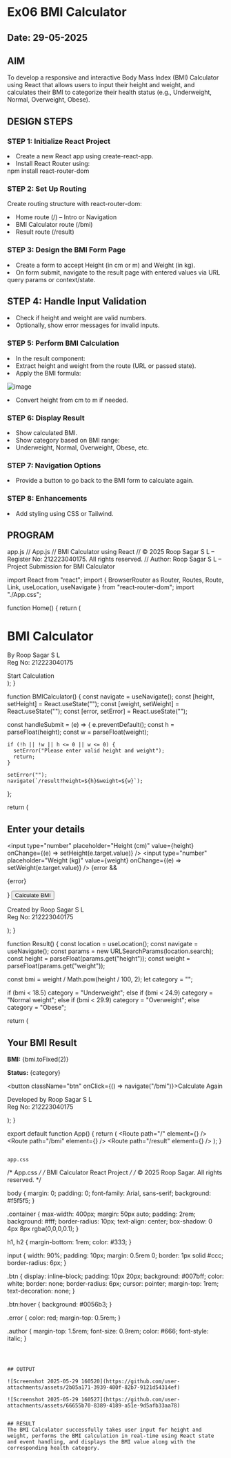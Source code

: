 # Ex06 BMI Calculator
## Date: 29-05-2025

## AIM
To develop a responsive and interactive Body Mass Index (BMI) Calculator using React that allows users to input their height and weight, and calculates their BMI to categorize their health status (e.g., Underweight, Normal, Overweight, Obese).

## DESIGN STEPS

### STEP 1: Initialize React Project

<li>Create a new React app using create-react-app.</li>
<li>Install React Router using:</li>
npm install react-router-dom

### STEP 2: Set Up Routing

Create routing structure with react-router-dom:

<li>Home route (/) – Intro or Navigation</li>

<li>BMI Calculator route (/bmi)</li>

<li>Result route (/result)</li>

### STEP 3: Design the BMI Form Page

<li>Create a form to accept Height (in cm or m) and Weight (in kg).</li>

<li>On form submit, navigate to the result page with entered values via URL query params or context/state.</li>

## STEP 4: Handle Input Validation

<li>Check if height and weight are valid numbers.</li>

<li>Optionally, show error messages for invalid inputs.</li>

### STEP 5: Perform BMI Calculation

<li>In the result component:

<li>Extract height and weight from the route (URL or passed state).</li>

<li>Apply the BMI formula:</li>

![image](https://github.com/user-attachments/assets/ec785506-c96b-489e-8783-fb1a5d36101a)
​
 
<li>Convert height from cm to m if needed.</li></li>

### STEP 6: Display Result

<li>Show calculated BMI.</li>

<li>Show category based on BMI range:

<li>Underweight, Normal, Overweight, Obese, etc.</li></li>

### STEP 7: Navigation Options

<li>Provide a button to go back to the BMI form to calculate again.</li>

### STEP 8: Enhancements

<li>Add styling using CSS or Tailwind.</li>

## PROGRAM

app.js
// App.js
// BMI Calculator using React
// © 2025 Roop Sagar S L – Register No: 212223040175. All rights reserved.
// Author: Roop Sagar S L – Project Submission for BMI Calculator

import React from "react";
import { BrowserRouter as Router, Routes, Route, Link, useLocation, useNavigate } from "react-router-dom";
import "./App.css";

function Home() {
  return (
    <div className="container">
      <h1>BMI Calculator</h1>
      <p className="author">By Roop Sagar S L<br />Reg No: 212223040175</p>
      <Link to="/bmi" className="btn">Start Calculation</Link>
    </div>
  );
}

function BMICalculator() {
  const navigate = useNavigate();
  const [height, setHeight] = React.useState("");
  const [weight, setWeight] = React.useState("");
  const [error, setError] = React.useState("");

  const handleSubmit = (e) => {
    e.preventDefault();
    const h = parseFloat(height);
    const w = parseFloat(weight);

    if (!h || !w || h <= 0 || w <= 0) {
      setError("Please enter valid height and weight");
      return;
    }

    setError("");
    navigate(`/result?height=${h}&weight=${w}`);
  };

  return (
    <div className="container">
      <h2>Enter your details</h2>
      <form onSubmit={handleSubmit}>
        <input type="number" placeholder="Height (cm)" value={height} onChange={(e) => setHeight(e.target.value)} />
        <input type="number" placeholder="Weight (kg)" value={weight} onChange={(e) => setWeight(e.target.value)} />
        {error && <p className="error">{error}</p>}
        <button type="submit" className="btn">Calculate BMI</button>
      </form>
      <p className="author">Created by Roop Sagar S L<br />Reg No: 212223040175</p>
    </div>
  );
}

function Result() {
  const location = useLocation();
  const navigate = useNavigate();
  const params = new URLSearchParams(location.search);
  const height = parseFloat(params.get("height"));
  const weight = parseFloat(params.get("weight"));

  const bmi = weight / Math.pow(height / 100, 2);
  let category = "";

  if (bmi < 18.5) category = "Underweight";
  else if (bmi < 24.9) category = "Normal weight";
  else if (bmi < 29.9) category = "Overweight";
  else category = "Obese";

  return (
    <div className="container">
      <h2>Your BMI Result</h2>
      <p><strong>BMI:</strong> {bmi.toFixed(2)}</p>
      <p><strong>Status:</strong> {category}</p>
      <button className="btn" onClick={() => navigate("/bmi")}>Calculate Again</button>
      <p className="author">Developed by Roop Sagar S L<br />Reg No: 212223040175</p>
    </div>
  );
}

export default function App() {
  return (
    <Router>
      <Routes>
        <Route path="/" element={<Home />} />
        <Route path="/bmi" element={<BMICalculator />} />
        <Route path="/result" element={<Result />} />
      </Routes>
    </Router>
  );
}

```

app.css
```
/* App.css */
/* BMI Calculator React Project */
/* © 2025 Roop Sagar. All rights reserved. */

body {
  margin: 0;
  padding: 0;
  font-family: Arial, sans-serif;
  background: #f5f5f5;
}

.container {
  max-width: 400px;
  margin: 50px auto;
  padding: 2rem;
  background: #fff;
  border-radius: 10px;
  text-align: center;
  box-shadow: 0 4px 8px rgba(0,0,0,0.1);
}

h1, h2 {
  margin-bottom: 1rem;
  color: #333;
}

input {
  width: 90%;
  padding: 10px;
  margin: 0.5rem 0;
  border: 1px solid #ccc;
  border-radius: 6px;
}

.btn {
  display: inline-block;
  padding: 10px 20px;
  background: #007bff;
  color: white;
  border: none;
  border-radius: 6px;
  cursor: pointer;
  margin-top: 1rem;
  text-decoration: none;
}

.btn:hover {
  background: #0056b3;
}

.error {
  color: red;
  margin-top: 0.5rem;
}

.author {
  margin-top: 1.5rem;
  font-size: 0.9rem;
  color: #666;
  font-style: italic;
}

```



## OUTPUT

![Screenshot 2025-05-29 160520](https://github.com/user-attachments/assets/2b05a171-3939-400f-82b7-9121d54314ef)

![Screenshot 2025-05-29 160527](https://github.com/user-attachments/assets/66655b70-8389-4189-a51e-9d5afb33aa78)


## RESULT
The BMI Calculator successfully takes user input for height and weight, performs the BMI calculation in real-time using React state and event handling, and displays the BMI value along with the corresponding health category.
